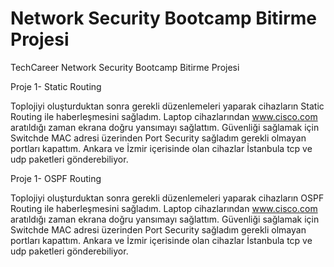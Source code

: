 # Network Security Bootcamp Bitirme Projesi
TechCareer Network Security Bootcamp Bitirme Projesi

Proje 1- Static Routing

Toplojiyi oluşturduktan sonra gerekli düzenlemeleri yaparak cihazların Static Routing ile haberleşmesini sağladım. Laptop cihazlarından www.cisco.com aratıldığı zaman ekrana doğru yansımayı sağlattım. Güvenliği sağlamak için Switchde MAC adresi üzerinden Port Security sağladım gerekli olmayan portları kapattım. Ankara ve İzmir içerisinde olan cihazlar İstanbula tcp ve udp paketleri gönderebiliyor. 

Proje 1- OSPF Routing

Toplojiyi oluşturduktan sonra gerekli düzenlemeleri yaparak cihazların OSPF Routing ile haberleşmesini sağladım. Laptop cihazlarından www.cisco.com aratıldığı zaman ekrana doğru yansımayı sağlattım. Güvenliği sağlamak için Switchde MAC adresi üzerinden Port Security sağladım gerekli olmayan portları kapattım. Ankara ve İzmir içerisinde olan cihazlar İstanbula tcp ve udp paketleri gönderebiliyor. 
